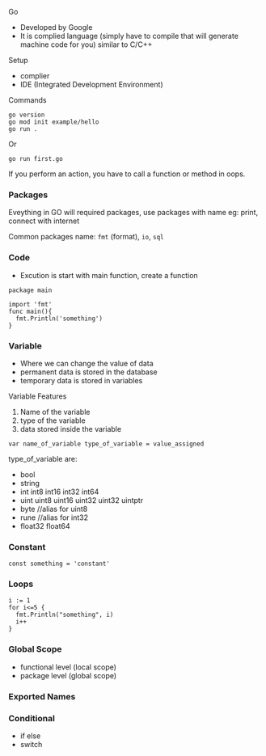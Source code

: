 
Go
- Developed by Google
- It is complied language (simply have to compile that will generate machine code for you) similar to C/C++

Setup
- complier
- IDE (Integrated Development Environment)

Commands
```
go version
go mod init example/hello
go run .
```
Or
```
go run first.go
```

If you perform an action, you have to call a function or method in oops.

### Packages
Eveything in GO will required packages, use packages with name
eg: print, connect with internet

Common packages name: `fmt` (format), `io`, `sql`

### Code
- Excution is start with main function, create a function 
```
package main

import 'fmt'
func main(){
  fmt.Println('something')
}
```

### Variable
- Where we can change the value of data
- permanent data is stored in the database
- temporary data is stored in variables

Variable Features
1. Name of the variable
2. type of the variable
3. data stored inside the variable

```
var name_of_variable type_of_variable = value_assigned 
```
type_of_variable are:
- bool
- string
- int int8 int16 int32 int64
- uint uint8 uint16 uint32 uint32 uintptr
- byte //alias for uint8
- rune //alias for int32
- float32 float64

### Constant
```
const something = 'constant'
```

### Loops
```
i := 1
for i<=5 {
  fmt.Println("something", i)
  i++
}
```

### Global Scope
- functional level (local scope)
- package level (global scope)

### Exported Names

### Conditional
- if else
- switch 
